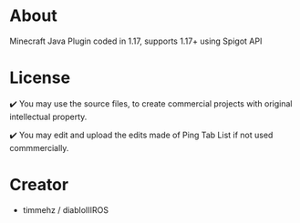 # About

Minecraft Java Plugin coded in 1.17, supports 1.17+ using Spigot API

# License
✔️ You may use the source files, to create commercial projects with original intellectual property.

✔️ You may edit and upload the edits made of Ping Tab List if not used commmercially.

# Creator
  - timmehz  /  diabloIIIROS
